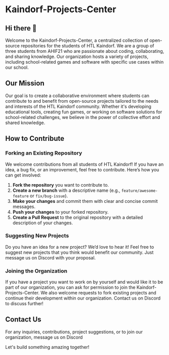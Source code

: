 # Kaindorf-Projects-Center

## Hi there 👋

Welcome to the Kaindorf-Projects-Center, a centralized collection of open-source repositories for the students of HTL Kaindorf. We are a group of three students from AHIF21 who are passionate about coding, collaborating, and sharing knowledge. Our organization hosts a variety of projects, including school-related games and software with specific use cases within our school.

## Our Mission

Our goal is to create a collaborative environment where students can contribute to and benefit from open-source projects tailored to the needs and interests of the HTL Kaindorf community. Whether it's developing educational tools, creating fun games, or working on software solutions for school-related challenges, we believe in the power of collective effort and shared knowledge.


## How to Contribute

### Forking an Existing Repository

We welcome contributions from all students of HTL Kaindorf! If you have an idea, a bug fix, or an improvement, feel free to contribute. Here’s how you can get involved:
1. **Fork the repository** you want to contribute to.
2. **Create a new branch** with a descriptive name (e.g., `feature/awesome-feature` or `fix/bug-issue`).
3. **Make your changes** and commit them with clear and concise commit messages.
4. **Push your changes** to your forked repository.
5. **Create a Pull Request** to the original repository with a detailed description of your changes.

### Suggesting New Projects

Do you have an idea for a new project? We’d love to hear it! Feel free to suggest new projects that you think would benefit our community. Just message us on Discord with your proposal.

### Joining the Organization

If you have a project you want to work on by yourself and would like it to be part of our organization, you can ask for permission to join the Kaindorf-Projects-Center. We also welcome requests to fork existing projects and continue their development within our organization. Contact us on Discord to discuss further!

## Contact Us

For any inquiries, contributions, project suggestions, or to join our organization, message us on Discord 

Let's build something amazing together!


